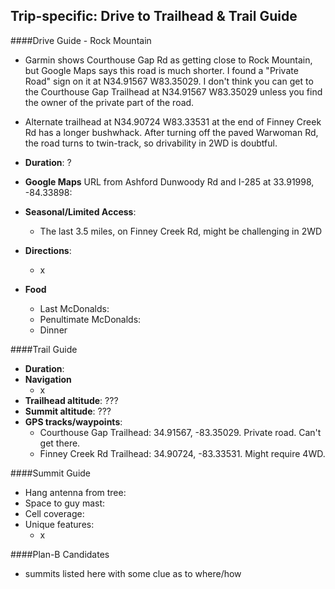 Trip-specific: Drive to Trailhead & Trail Guide
--------------------------------------------------------
####Drive Guide - Rock Mountain

* Garmin shows Courthouse Gap Rd as getting close to Rock Mountain, but Google Maps says this road is much shorter.  I found a "Private Road" sign on it at N34.91567 W83.35029.  I don't think you can get to the Courthouse Gap Trailhead at N34.91567 W83.35029 unless you find the owner of the private part of the road.

* Alternate trailhead at N34.90724 W83.33531 at the end of Finney Creek Rd has a longer bushwhack.  After turning off the paved Warwoman Rd, the road turns to twin-track, so drivability in 2WD is doubtful.


* **Duration**: ?
* **Google Maps** URL from Ashford Dunwoody Rd and I-285 at 33.91998, -84.33898: 
* **Seasonal/Limited Access**:
    * The last 3.5 miles, on Finney Creek Rd, might be challenging in 2WD
* **Directions**:
    * x
* **Food**
    * Last McDonalds: 
    * Penultimate McDonalds: 
    * Dinner

####Trail Guide

* **Duration**:
* **Navigation**
    * x
* **Trailhead altitude**: ???
* **Summit altitude**: ???
* **GPS tracks/waypoints**:
    * Courthouse Gap Trailhead: 34.91567, -83.35029.  Private road.  Can't get there.
    * Finney Creek Rd Trailhead: 34.90724, -83.33531. Might require 4WD.

####Summit Guide

* Hang antenna from tree:
* Space to guy mast:
* Cell coverage:
* Unique features:
    * x

####Plan-B Candidates

* summits listed here with some clue as to where/how
